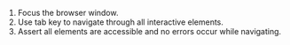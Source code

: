 1. Focus the browser window.
2. Use tab key to navigate through all interactive elements.
3. Assert all elements are accessible and no errors occur while navigating.